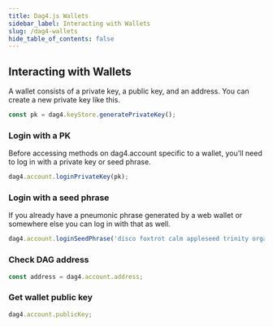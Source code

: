 ```yaml
---
title: Dag4.js Wallets
sidebar_label: Interacting with Wallets
slug: /dag4-wallets
hide_table_of_contents: false
---
```


## Interacting with Wallets
A wallet consists of a private key, a public key, and an address. You can create a new private key like this. 
```js
const pk = dag4.keyStore.generatePrivateKey();
```

### Login with a PK
Before accessing methods on dag4.account specific to a wallet, you'll need to log in with a private key or seed phrase.
```js
dag4.account.loginPrivateKey(pk);
```

### Login with a seed phrase
If you already have a pneumonic phrase generated by a web wallet or somewhere else you can log in with that as well.
```js
dag4.account.loginSeedPhrase('disco foxtrot calm appleseed trinity organ putter waldorf ordinary shatter green portion');
```

### Check DAG address
```js
const address = dag4.account.address;
```

### Get wallet public key
```js
dag4.account.publicKey;
```